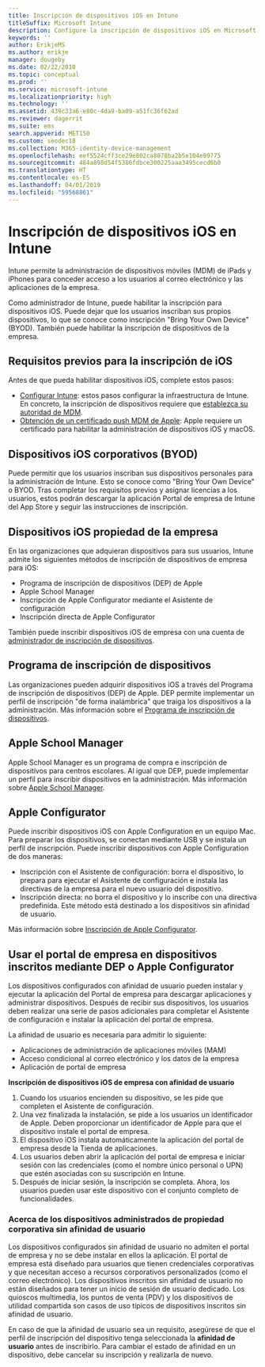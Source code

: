 ```yaml
---
title: Inscripción de dispositivos iOS en Intune
titleSuffix: Microsoft Intune
description: Configure la inscripción de dispositivos iOS en Microsoft Intune.
keywords: ''
author: ErikjeMS
ms.author: erikje
manager: dougeby
ms.date: 02/22/2018
ms.topic: conceptual
ms.prod: ''
ms.service: microsoft-intune
ms.localizationpriority: high
ms.technology: ''
ms.assetid: 439c33a6-e80c-4da9-ba09-a51fc36f62ad
ms.reviewer: dagerrit
ms.suite: ems
search.appverid: MET150
ms.custom: seodec18
ms.collection: M365-identity-device-management
ms.openlocfilehash: eef5524cff3ce29e802ca8078ba2b5e104e89775
ms.sourcegitcommit: 484a898d54f5386fdbce300225aaa3495cecd6b0
ms.translationtype: HT
ms.contentlocale: es-ES
ms.lasthandoff: 04/01/2019
ms.locfileid: "59568861"
---
```

# <a name="enroll-ios-devices-in-intune"></a>Inscripción de dispositivos iOS en Intune

Intune permite la administración de dispositivos móviles (MDM) de iPads y iPhones para conceder acceso a los usuarios al correo electrónico y las aplicaciones de la empresa.

Como administrador de Intune, puede habilitar la inscripción para dispositivos iOS. Puede dejar que los usuarios inscriban sus propios dispositivos, lo que se conoce como inscripción "Bring Your Own Device" (BYOD). También puede habilitar la inscripción de dispositivos de la empresa.

## <a name="prerequisites-for-ios-enrollment"></a>Requisitos previos para la inscripción de iOS
Antes de que pueda habilitar dispositivos iOS, complete estos pasos:
- [Configurar Intune](setup-steps.md): estos pasos configurar la infraestructura de Intune. En concreto, la inscripción de dispositivos requiere que [establezca su autoridad de MDM](mdm-authority-set.md).
- [Obtención de un certificado push MDM de Apple](apple-mdm-push-certificate-get.md): Apple requiere un certificado para habilitar la administración de dispositivos iOS y macOS.

## <a name="user-owned-ios-devices-byod"></a>Dispositivos iOS corporativos (BYOD)

Puede permitir que los usuarios inscriban sus dispositivos personales para la administración de Intune. Esto se conoce como "Bring Your Own Device" o BYOD. Tras completar los requisitos previos y asignar licencias a los usuarios, estos podrán descargar la aplicación Portal de empresa de Intune del App Store y seguir las instrucciones de inscripción.

## <a name="company-owned-ios-devices"></a>Dispositivos iOS propiedad de la empresa
En las organizaciones que adquieran dispositivos para sus usuarios, Intune admite los siguientes métodos de inscripción de dispositivos de empresa para iOS:

- Programa de inscripción de dispositivos (DEP) de Apple
- Apple School Manager
- Inscripción de Apple Configurator mediante el Asistente de configuración
- Inscripción directa de Apple Configurator

También puede inscribir dispositivos iOS de empresa con una cuenta de [administrador de inscripción de dispositivos](device-enrollment-manager-enroll.md).

## <a name="device-enrollment-program"></a>Programa de inscripción de dispositivos
Las organizaciones pueden adquirir dispositivos iOS a través del Programa de inscripción de dispositivos (DEP) de Apple. DEP permite implementar un perfil de inscripción "de forma inalámbrica" que traiga los dispositivos a la administración. Más información sobre el [Programa de inscripción de dispositivos](device-enrollment-program-enroll-ios.md).

## <a name="apple-school-manager"></a>Apple School Manager
Apple School Manager es un programa de compra e inscripción de dispositivos para centros escolares. Al igual que DEP, puede implementar un perfil para inscribir dispositivos en la administración. Más información sobre [Apple School Manager](apple-school-manager-set-up-ios.md).

## <a name="apple-configurator"></a>Apple Configurator
Puede inscribir dispositivos iOS con Apple Configuration en un equipo Mac. Para preparar los dispositivos, se conectan mediante USB y se instala un perfil de inscripción. Puede inscribir dispositivos con Apple Configuration de dos maneras:
- Inscripción con el Asistente de configuración: borra el dispositivo, lo prepara para ejecutar el Asistente de configuración e instala las directivas de la empresa para el nuevo usuario del dispositivo.
- Inscripción directa: no borra el dispositivo y lo inscribe con una directiva predefinida. Este método está destinado a los dispositivos sin afinidad de usuario.

Más información sobre [Inscripción de Apple Configurator](apple-configurator-setup-assistant-enroll-ios.md).

## <a name="use-the-company-portal-on-dep-enrolled-or-apple-configurator-enrolled-devices"></a>Usar el portal de empresa en dispositivos inscritos mediante DEP o Apple Configurator

Los dispositivos configurados con afinidad de usuario pueden instalar y ejecutar la aplicación del Portal de empresa para descargar aplicaciones y administrar dispositivos. Después de recibir sus dispositivos, los usuarios deben realizar una serie de pasos adicionales para completar el Asistente de configuración e instalar la aplicación del portal de empresa.

La afinidad de usuario es necesaria para admitir lo siguiente:
  - Aplicaciones de administración de aplicaciones móviles (MAM)
  - Acceso condicional al correo electrónico y los datos de la empresa
  - Aplicación de portal de empresa

**Inscripción de dispositivos iOS de empresa con afinidad de usuario**
1. Cuando los usuarios encienden su dispositivo, se les pide que completen el Asistente de configuración. 
2. Una vez finalizada la instalación, se pide a los usuarios un identificador de Apple. Deben proporcionar un identificador de Apple para que el dispositivo instale el portal de empresa. 
3. El dispositivo iOS instala automáticamente la aplicación del portal de empresa desde la Tienda de aplicaciones.
4. Los usuarios deben abrir la aplicación del portal de empresa e iniciar sesión con las credenciales (como el nombre único personal o UPN) que estén asociadas con su suscripción en Intune. 
5. Después de iniciar sesión, la inscripción se completa. Ahora, los usuarios pueden usar este dispositivo con el conjunto completo de funcionalidades.

### <a name="about-corporate-owned-managed-devices-with-no-user-affinity"></a>Acerca de los dispositivos administrados de propiedad corporativa sin afinidad de usuario

Los dispositivos configurados sin afinidad de usuario no admiten el portal de empresa y no se debe instalar en ellos la aplicación. El portal de empresa está diseñado para usuarios que tienen credenciales corporativas y que necesitan acceso a recursos corporativos personalizados (como el correo electrónico). Los dispositivos inscritos sin afinidad de usuario no están diseñados para tener un inicio de sesión de usuario dedicado. Los quioscos multimedia, los puntos de venta (PDV) y los dispositivos de utilidad compartida son casos de uso típicos de dispositivos inscritos sin afinidad de usuario.

En caso de que la afinidad de usuario sea un requisito, asegúrese de que el perfil de inscripción del dispositivo tenga seleccionada la **afinidad de usuario** antes de inscribirlo. Para cambiar el estado de afinidad en un dispositivo, debe cancelar su inscripción y realizarla de nuevo.

